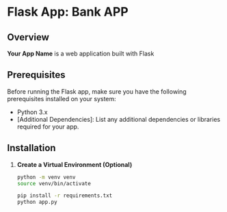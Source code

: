 # Flask App: Bank APP

## Overview

**Your App Name** is a web application built with Flask

## Prerequisites

Before running the Flask app, make sure you have the following prerequisites installed on your system:

- Python 3.x
- [Additional Dependencies]: List any additional dependencies or libraries required for your app.

## Installation

1. **Create a Virtual Environment (Optional)**
    ```bash
    python -m venv venv
    source venv/bin/activate
    ```
    ```bash
    pip install -r requirements.txt
    python app.py
    ```
